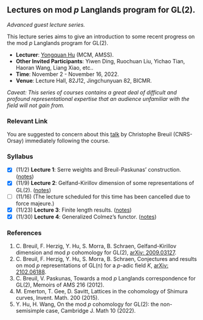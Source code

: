 ## Lectures on mod _p_ Langlands program for GL(2).

_Advanced guest lecture series._

This lecture series aims to give an introduction to some recent progress on the mod _p_ Langlands program for GL(2). 

- **Lecturer**: [Yongquan Hu](http://www.mcm.ac.cn/faculty/huyongquan/201509/t20150909_306981.html) (MCM, AMSS).
- **Other Invited Participants**: Yiwen Ding, Ruochuan Liu, Yichao Tian, Haoran Wang, Liang Xiao, etc..
- **Time**: November 2 - November 16, 2022.
- **Venue**: Lecture Hall, 82J12, Jingchunyuan 82, BICMR.

_Caveat: This series of courses contains a great deal of difficult and profound representational expertise that an audience unfamiliar with the field will not gain from._

### Relevant Link

You are suggested to concern about this [talk](dai-wenhan.github.io/MiniTalks/Breuil.md) by Christophe Breuil (CNRS-Orsay) immediately following the course.

### Syllabus

- [x] (11/2) **Lecture 1**: Serre weights and Breuil-Paskunas’ construction. ([notes](././ModpLL1.pdf))
- [x] (11/9) **Lecture 2**: Gelfand-Kirillov dimension of some representations of GL(2). ([notes](././ModpLL2.pdf))
- [ ] (11/16) (The lecture scheduled for this time has been cancelled due to force majeure.)
- [x] (11/23) **Lecture 3**: Finite length results. ([notes](././ModpLL3.pdf))
- [x] (11/30) **Lecture 4**: Generalized Colmez’s functor. ([notes](././ModpLL4.pdf))

### References

1. C. Breuil, F. Herzig, Y. Hu, S. Morra, B. Schraen, Gelfand-Kirillov dimension and mod _p_ cohomology for GL(2), [arXiv: 2009.03127](https://arxiv.org/abs/2009.03127).
2. C. Breuil, F. Herzig, Y. Hu, S. Morra, B. Schraen, Conjectures and results on mod _p_ representations of GL(n) for a _p_-adic field _K_, [arXiv: 2102.06188](https://arxiv.org/abs/2102.06188).
3. C. Breuil, V. Paskunas, Towards a mod _p_ Langlands correspondence for GL(2), Memoirs of AMS 216 (2012).
4. M. Emerton, T. Gee, D. Savitt,  Lattices in the cohomology of Shimura curves, Invent. Math. 200 (2015).
5. Y. Hu, H. Wang, On the mod _p_ cohomology for GL(2): the non-semisimple case, Cambridge J. Math 10 (2022).